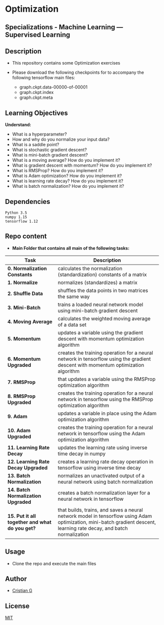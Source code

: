 # Optimization

## Specializations - Machine Learning ― Supervised Learning 

## Description

* This repository contains some Optimization exercises
* Please download the following checkpoints for to accompany the following tensorflow main files:

    - graph.ckpt.data-00000-of-00001
    - graph.ckpt.index
    - graph.ckpt.meta


## Learning Objectives

**Understand:**

* What is a hyperparameter?
* How and why do you normalize your input data?
* What is a saddle point?
* What is stochastic gradient descent?
* What is mini-batch gradient descent?
* What is a moving average? How do you implement it?
* What is gradient descent with momentum? How do you implement it?
* What is RMSProp? How do you implement it?
* What is Adam optimization? How do you implement it?
* What is learning rate decay? How do you implement it?
* What is batch normalization? How do you implement it?


## Dependencies
```
Python 3.5
numpy 1.15
tensorflow 1.12
```

## Repo content

* **Main Folder that contains all main of the following tasks:**

| Task | Description |
| --- | --- |
|**0. Normalization Constants** | calculates the normalization (standardization) constants of a matrix
|**1. Normalize** | normalizes (standardizes) a matrix
|**2. Shuffle Data** | shuffles the data points in two matrices the same way
|**3. Mini-Batch** | trains a loaded neural network model using mini-batch gradient descent
|**4. Moving Average** | calculates the weighted moving average of a data set
|**5. Momentum** | updates a variable using the gradient descent with momentum optimization algorithm
|**6. Momentum Upgraded** | creates the training operation for a neural network in tensorflow using the gradient descent with momentum optimization algorithm
|**7. RMSProp** | that updates a variable using the RMSProp optimization algorithm
|**8. RMSProp Upgraded** | creates the training operation for a neural network in tensorflow using the RMSProp optimization algorithm
|**9. Adam** | updates a variable in place using the Adam optimization algorithm
|**10. Adam Upgraded** | creates the training operation for a neural network in tensorflow using the Adam optimization algorithm
|**11. Learning Rate Decay** | updates the learning rate using inverse time decay in numpy
|**12. Learning Rate Decay Upgraded** | creates a learning rate decay operation in tensorflow using inverse time decay
|**13. Batch Normalization** | normalizes an unactivated output of a neural network using batch normalization
|**14. Batch Normalization Upgraded** | creates a batch normalization layer for a neural network in tensorflow
|**15. Put it all together and what do you get?** | that builds, trains, and saves a neural network model in tensorflow using Adam optimization, mini-batch gradient descent, learning rate decay, and batch normalization

## Usage
* Clone the repo and execute the main files

## Author
- [Cristian G](https://github.com/cristian-fg)

## License
[MIT](https://choosealicense.com/licenses/mit/)
